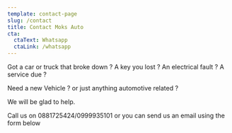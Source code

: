 ```yaml
---
template: contact-page
slug: /contact
title: Contact Moks Auto
cta:
  ctaText: Whatsapp
  ctaLink: /whatsapp
---
```

Got a car or truck that broke down ? A key you lost ? An electrical fault ? A service due ? 

Need a new Vehicle ? or just anything automotive related ? 

We will be glad to help.

Call us on 0881725424/0999935101 or you can send us an email using the form below